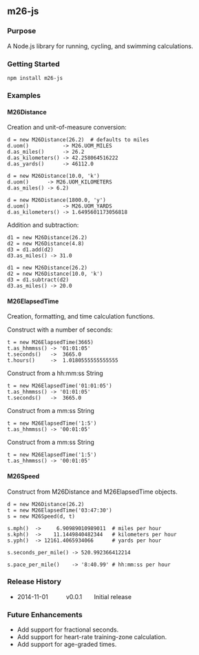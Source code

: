 ## m26-js

### Purpose

A Node.js library for running, cycling, and swimming calculations.

### Getting Started

```
npm install m26-js
```

### Examples

#### M26Distance

Creation and unit-of-measure conversion:

```
d = new M26Distance(26.2)  # defaults to miles
d.uom()           -> M26.UOM_MILES
d.as_miles()      -> 26.2
d.as_kilometers() -> 42.258064516222
d.as_yards()      -> 46112.0

d = new M26Distance(10.0, 'k')
d.uom()      -> M26.UOM_KILOMETERS
d.as_miles() -> 6.2)

d = new M26Distance(1800.0, 'y')
d.uom()           -> M26.UOM_YARDS
d.as_kilometers() -> 1.6495601173056818
```

Addition and subtraction:

```
d1 = new M26Distance(26.2)
d2 = new M26Distance(4.8)
d3 = d1.add(d2)
d3.as_miles() -> 31.0

d1 = new M26Distance(26.2)
d2 = new M26Distance(10.0, 'k')
d3 = d1.subtract(d2)
d3.as_miles() -> 20.0
```

#### M26ElapsedTime

Creation, formatting, and time calculation functions.

Construct with a number of seconds:

```
t = new M26ElapsedTime(3665)
t.as_hhmmss() -> '01:01:05'
t.seconds()   ->  3665.0
t.hours()     ->  1.0180555555555555
```

Construct from a hh:mm:ss String

```
t = new M26ElapsedTime('01:01:05')
t.as_hhmmss() -> '01:01:05'
t.seconds()   ->  3665.0
```

Construct from a mm:ss String

```
t = new M26ElapsedTime('1:5')
t.as_hhmmss() -> '00:01:05'
```

Construct from a mm:ss String

```
t = new M26ElapsedTime('1:5')
t.as_hhmmss() -> '00:01:05'
```

#### M26Speed

Construct from M26Distance and M26ElapsedTime objects.

```
d = new M26Distance(26.2)
t = new M26ElapsedTime('03:47:30')
s = new M26Speed(d, t)

s.mph()  ->     6.90989010989011  # miles per hour
s.kph()  ->    11.1449840482344   # kilometers per hour
s.yph()  -> 12161.4065934066      # yards per hour

s.seconds_per_mile() -> 520.992366412214

s.pace_per_mile()    -> '8:40.99' # hh:mm:ss per hour
```

### Release History

* 2014-11-01   v0.0.1  Initial release


### Future Enhancements

* Add support for fractional seconds.
* Add support for heart-rate training-zone calculation.
* Add support for age-graded times.
